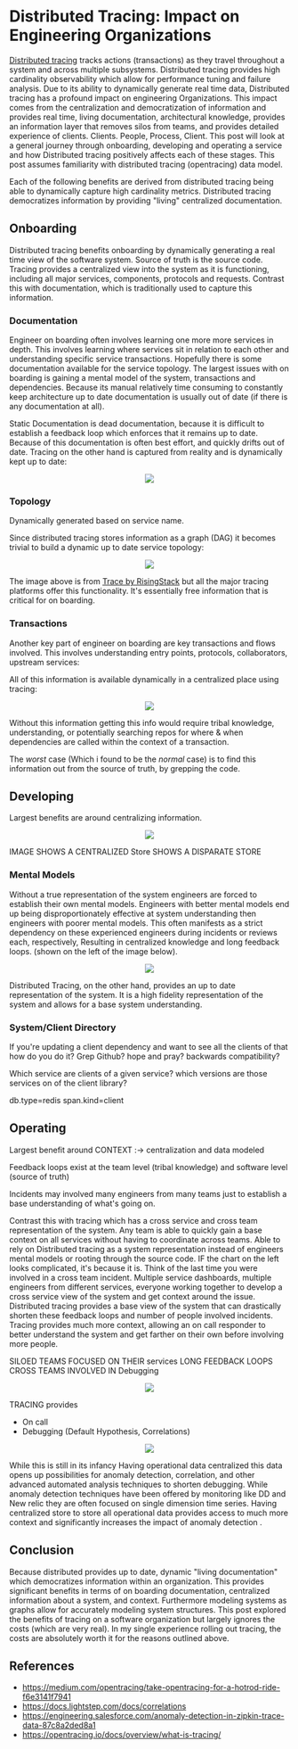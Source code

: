 # Distributed Tracing: Impact on Engineering Organizations

[Distributed tracing](https://opentracing.io/docs/overview/what-is-tracing/) tracks actions (transactions) as they travel throughout a system and across multiple subsystems. Distributed tracing provides high cardinality observability which allow for performance tuning and failure analysis.  Due to its ability to dynamically generate real time data, Distributed tracing has a profound impact on engineering Organizations.  This impact comes from the centralization and democratization of information and provides real time, living documentation, architectural knowledge, provides an information layer that removes silos from teams, and provides detailed experience of clients.  Clients.  People, Process, Client.  This post will look at a general journey through onboarding, developing and operating a service and how Distributed tracing positively affects each of these stages.  This post assumes familiarity with distributed tracing (opentracing) data model.

Each of the following benefits are derived from distributed tracing being able to dynamically capture high cardinality metrics.  Distributed tracing democratizes information by providing "living" centralized documentation.

## Onboarding

Distributed tracing benefits onboarding by dynamically generating a real time view of the software system. Source of truth is the source code. Tracing provides a centralized view into the system as it is functioning, including all major services, components, protocols and requests.  Contrast this with documentation, which is traditionally used to capture this information.

### Documentation
Engineer on boarding often involves learning one more more services in depth.  This involves learning where services sit in relation to each other and  understanding specific service transactions.  Hopefully there is some documentation available for the service topology. The largest issues with on boarding is gaining a mental model of the system, transactions and dependencies. Because its manual relatively time consuming to constantly keep architecture up to date documentation is usually out of date (if there is any documentation at all).

Static Documentation is dead documentation, because it is difficult to establish a feedback loop which enforces that it remains up to date.  Because of this documentation is often best effort, and quickly drifts out of date. Tracing on the other hand is captured from reality and is dynamically kept up to date:

<p align="center">
  <img src="static/documentation_vs_tracing.png">
</p>

### Topology
Dynamically generated based on service name.

Since distributed tracing stores information as a graph (DAG) it becomes trivial to build a dynamic up to date service topology:

<p align="center">
  <img src="static/trace_topology_view-1.png">
</p>

The image above is from [Trace by RisingStack](https://trace.risingstack.com/) but all the major tracing platforms offer this functionality.  It's essentially free information that is critical for on boarding.

### Transactions
Another key part of engineer on boarding are key transactions and flows involved. This involves understanding entry points, protocols, collaborators, upstream services:

All of this information is available dynamically in a centralized place using tracing:

<p align="center">
  <img src="static/trace_view.png">
</p>

Without this information getting this info would require tribal knowledge, understanding, or potentially searching repos for where & when dependencies are called within the context of a transaction.

The *worst* case (Which i found to be the *normal* case) is to find this information out from the source of truth, by grepping the code.

## Developing
Largest benefits are around centralizing information.

<p align="center">
  <img src="static/centralized_vs_disparate.png">
</p>

IMAGE SHOWS A CENTRALIZED Store
SHOWS A DISPARATE STORE

### Mental Models
Without a true representation of the system engineers are forced to establish their own mental models.  Engineers with better mental models end up being disproportionately effective at system understanding then engineers with poorer mental models.  This often manifests as a strict dependency on these experienced engineers during incidents or reviews each, respectively, Resulting in centralized knowledge and long feedback loops. (shown on the left of the image below).

<p align="center">
  <img src="static/software_mental_model_vs_tracing_system_view.png">
</p>

Distributed Tracing, on the other hand, provides an up to date representation of the system.  It is a high fidelity representation of the system and allows for a base system understanding.  

### System/Client Directory
If you're updating a client dependency and want to see all the clients of that how do you do it? Grep Github? hope and pray? backwards compatibility?

Which service are clients of a given service? which versions are those services on of the client library?

db.type=redis
span.kind=client

## Operating
Largest benefit around CONTEXT :-> centralization and data modeled

Feedback loops exist at the team level (tribal knowledge) and software level (source of truth)

Incidents may involved many engineers from many teams just to establish a base understanding of what's going on.

Contrast this with tracing which has a cross service and cross team representation of the system.  Any team is able to quickly gain a base context on all services without having to coordinate across teams.  Able to rely on Distributed tracing as a system representation instead of engineers mental models or rooting through the source code.  IF the chart on the left looks complicated, it's because it is.  Think of the last time you were involved in a cross team incident.  Multiple service dashboards, multiple engineers from different services, everyone working together to develop a cross service view of the system and get context around the issue.  Distributed tracing provides a base view of the system that can drastically shorten these feedback loops and number of people involved incidents.  Tracing provides much more context, allowing an on call responder to better understand the system and get farther on their own before involving more people.

SILOED TEAMS FOCUSED ON THEIR services
LONG FEEDBACK LOOPS CROSS TEAMS INVOLVED IN Debugging

<p align="center">
  <img src="static/siloed_teams_vs_distributed_tracing.png">
</p>


TRACING provides


- On call
- Debugging (Default Hypothesis, Correlations)

<p align="center">
  <img src="static/c5474b8-corr_overview.png">
</p>


While this is still in its infancy Having operational data centralized this data opens up possibilities for anomaly detection, correlation, and other advanced automated analysis techniques to shorten debugging.  While anomaly detection techniques have been offered by monitoring like DD and New relic they are often focused on single dimension time series. Having centralized store to store all operational data provides access to much more context and significantly increases the impact of anomaly detection .

## Conclusion
Because distributed provides up to date, dynamic "living documentation" which democratizes information within an organization. This provides significant benefits in terms of on boarding documentation, centralized information about a system, and context.  Furthermore modeling systems as graphs allow for accurately modeling system structures.  This post explored the benefits of tracing on a software organization but largely ignores the costs (which are very real).  In my single experience rolling out tracing, the costs are absolutely worth it for the reasons outlined above.


## References

- https://medium.com/opentracing/take-opentracing-for-a-hotrod-ride-f6e3141f7941
- https://docs.lightstep.com/docs/correlations
- https://engineering.salesforce.com/anomaly-detection-in-zipkin-trace-data-87c8a2ded8a1
- https://opentracing.io/docs/overview/what-is-tracing/
